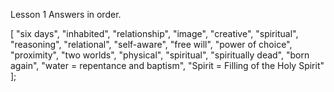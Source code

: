 
Lesson 1 Answers in order.

  [
  "six days",
  "inhabited",
  "relationship",
  "image",
  "creative",
  "spiritual",
  "reasoning",
  "relational",
  "self-aware",
  "free will",
  "power of choice",
  "proximity",
  "two worlds",
  "physical",
  "spiritual",
  "spiritually dead",
  "born again",
  "water = repentance and baptism",
  "Spirit = Filling of the Holy Spirit"
  ];
